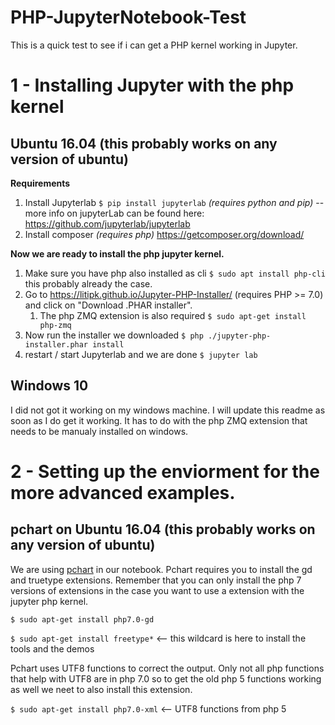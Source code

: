 # PHP-JupyterNotebook-Test
This is a quick test to see if i can get a PHP kernel working in Jupyter.
 
# 1 - Installing Jupyter with the php kernel

## Ubuntu 16.04 (this probably works on any version of ubuntu)
**Requirements**

1. Install Jupyterlab ```$ pip install jupyterlab``` *(requires python and pip)* -- more info on jupyterLab can be found here: https://github.com/jupyterlab/jupyterlab
1. Install composer *(requires php)* https://getcomposer.org/download/

**Now we are ready to install the php jupyter kernel.**

1. Make sure you have php also installed as cli ```$ sudo apt install php-cli``` this probably already the case.
1. Go to https://litipk.github.io/Jupyter-PHP-Installer/ (requires PHP >= 7.0) and click on "Download .PHAR installer".
	1. The php ZMQ extension is also required ```$ sudo apt-get install php-zmq```
1. Now run the installer we downloaded ```$ php ./jupyter-php-installer.phar install```
1. restart / start Jupyterlab and we are done ```$ jupyter lab```

## Windows 10
I did not got it working on my windows machine. I will update this readme as soon as I do get it working. 
It has to do with the php ZMQ extension that needs to be manualy installed on windows.



# 2 - Setting up the enviorment for the more advanced examples.

## pchart on Ubuntu 16.04 (this probably works on any version of ubuntu)

We are using [pchart](http://www.pchart.net/) in our notebook. Pchart requires you to install the gd and truetype extensions. Remember that you can only install the php 7 versions of extensions in the case you want to use a extension with the jupyter php kernel.

```$ sudo apt-get install php7.0-gd``` 

```$ sudo apt-get install freetype*``` <-- this wildcard is here to install the tools and the demos

Pchart uses UTF8 functions to correct the output. Only not all php functions that help with UTF8 are in php 7.0 so to get the old php 5 functions working as well we neet to also install this extension.

```$ sudo apt-get install php7.0-xml``` <-- UTF8 functions from php 5

